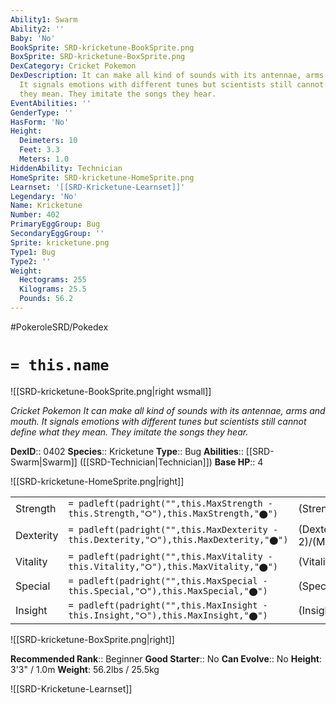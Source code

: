 ```yaml
---
Ability1: Swarm
Ability2: ''
Baby: 'No'
BookSprite: SRD-kricketune-BookSprite.png
BoxSprite: SRD-kricketune-BoxSprite.png
DexCategory: Cricket Pokemon
DexDescription: It can make all kind of sounds with its antennae, arms and mouth.
  It signals emotions with different tunes but scientists still cannot define what
  they mean. They imitate the songs they hear.
EventAbilities: ''
GenderType: ''
HasForm: 'No'
Height:
  Deimeters: 10
  Feet: 3.3
  Meters: 1.0
HiddenAbility: Technician
HomeSprite: SRD-kricketune-HomeSprite.png
Learnset: '[[SRD-Kricketune-Learnset]]'
Legendary: 'No'
Name: Kricketune
Number: 402
PrimaryEggGroup: Bug
SecondaryEggGroup: ''
Sprite: kricketune.png
Type1: Bug
Type2: ''
Weight:
  Hectograms: 255
  Kilograms: 25.5
  Pounds: 56.2
---
```


#PokeroleSRD/Pokedex

# `= this.name`

![[SRD-kricketune-BookSprite.png|right wsmall]]

*Cricket Pokemon*
*It can make all kind of sounds with its antennae, arms and mouth. It signals emotions with different tunes but scientists still cannot define what they mean. They imitate the songs they hear.*

**DexID**:: 0402
**Species**:: Kricketune
**Type**:: Bug
**Abilities**:: [[SRD-Swarm|Swarm]] ([[SRD-Technician|Technician]])
**Base HP**:: 4

![[SRD-kricketune-HomeSprite.png|right]]

|           |                                                                                        |                                          |
| --------- | -------------------------------------------------------------------------------------- | ---------------------------------------- |
| Strength  | `= padleft(padright("",this.MaxStrength - this.Strength,"⭘"),this.MaxStrength,"⬤")`    | (Strength::2)/(MaxStrength::5)   |
| Dexterity | `= padleft(padright("",this.MaxDexterity - this.Dexterity,"⭘"),this.MaxDexterity,"⬤")` | (Dexterity:: 2)/(MaxDexterity::4) |
| Vitality  | `= padleft(padright("",this.MaxVitality - this.Vitality,"⭘"),this.MaxVitality,"⬤")`    | (Vitality::2)/(MaxVitality::4)   |
| Special   | `= padleft(padright("",this.MaxSpecial - this.Special,"⭘"),this.MaxSpecial,"⬤")`       | (Special::2)/(MaxSpecial::4)     |
| Insight   | `= padleft(padright("",this.MaxInsight - this.Insight,"⭘"),this.MaxInsight,"⬤")`       | (Insight::2)/(MaxInsight::4)     |

![[SRD-kricketune-BoxSprite.png|right]]

**Recommended Rank**:: Beginner
**Good Starter**:: No
**Can Evolve**:: No
**Height**: 3'3" / 1.0m
**Weight**: 56.2lbs / 25.5kg

![[SRD-Kricketune-Learnset]]